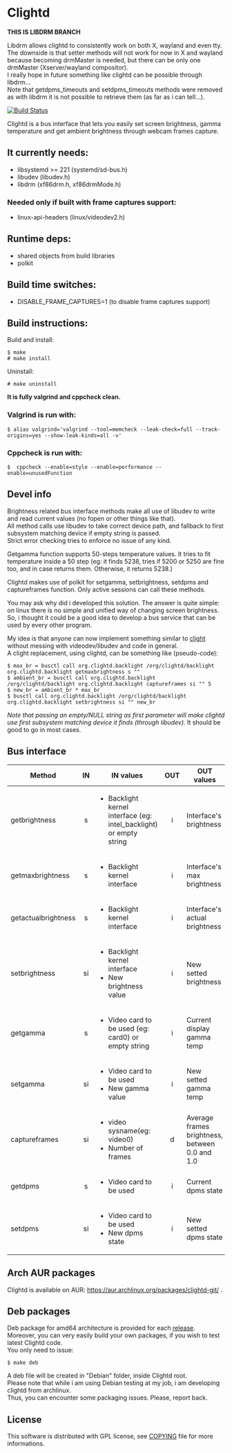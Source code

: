 # Clightd

**THIS IS LIBDRM BRANCH**

Libdrm allows clightd to consistently work on both X, wayland and even tty.  
The downside is that setter methods will not work for now in X and wayland because becoming drmMaster is needed, but there can be only one drmMaster (Xserver/wayland compositor).  
I really hope in future something like clightd can be possible through libdrm...  
Note that getdpms_timeouts and setdpms_timeouts methods were removed as with libdrm it is not possible to retrieve them (as far as i can tell...).  

[![Build Status](https://travis-ci.org/FedeDP/Clightd.svg?branch=master)](https://travis-ci.org/FedeDP/Clightd)

Clightd is a bus interface that lets you easily set screen brightness, gamma temperature and get ambient brightness through webcam frames capture.

## It currently needs:
* libsystemd >= 221 (systemd/sd-bus.h)
* libudev (libudev.h)
* libdrm (xf86drm.h, xf86drmMode.h)

### Needed only if built with frame captures support:
* linux-api-headers (linux/videodev2.h)

## Runtime deps:
* shared objects from build libraries
* polkit

## Build time switches:
* DISABLE_FRAME_CAPTURES=1 (to disable frame captures support)

## Build instructions:
Build and install:

    $ make
    # make install

Uninstall:

    # make uninstall

**It is fully valgrind and cppcheck clean.**  

### Valgrind is run with:

    $ alias valgrind='valgrind --tool=memcheck --leak-check=full --track-origins=yes --show-leak-kinds=all -v'

### Cppcheck is run with:

    $  cppcheck --enable=style --enable=performance --enable=unusedFunction

## Devel info
Brightness related bus interface methods make all use of libudev to write and read current values (no fopen or other things like that).  
All method calls use libudev to take correct device path, and fallback to first subsystem matching device if empty string is passed.  
Strict error checking tries to enforce no issue of any kind.  

Getgamma function supports 50-steps temperature values. It tries to fit temperature inside a 50 step (eg: it finds 5238, tries if 5200 or 5250 are fine too, and in case returns them. Otherwise, it returns 5238.)  

Clightd makes use of polkit for setgamma, setbrightness, setdpms and captureframes function. Only active sessions can call these methods.  

You may ask why did i developed this solution. The answer is quite simple: on linux there is no simple and unified way of changing screen brightness.  
So, i thought it could be a good idea to develop a bus service that can be used by every other program.  

My idea is that anyone can now implement something similar to [clight](https://github.com/FedeDP/Clight) without messing with videodev/libudev and code in general.  
A clight replacement, using clightd, can be something like (pseudo-code):

    $ max_br = busctl call org.clightd.backlight /org/clightd/backlight org.clightd.backlight getmaxbrightness s ""
    $ ambient_br = busctl call org.clightd.backlight /org/clightd/backlight org.clightd.backlight captureframes si "" 5
    $ new_br = ambient_br * max_br
    $ busctl call org.clightd.backlight /org/clightd/backlight org.clightd.backlight setbrightness si "" new_br

*Note that passing an empty/NULL string as first parameter will make clightd use first subsystem matching device it finds (through libudev).* It should be good to go in most cases.

## Bus interface
| Method | IN | IN values | OUT | OUT values | Polkit restricted |
|-|:-:|-|:-:|-|:-:|
| getbrightness | s | <ul><li>Backlight kernel interface (eg: intel_backlight) or empty string</li></ul> | i | Interface's brightness | |
| getmaxbrightness | s | <ul><li>Backlight kernel interface</li></ul> | i | Interface's max brightness | |
| getactualbrightness | s | <ul><li>Backlight kernel interface</li></ul> | i | Interface's actual brightness | |
| setbrightness | si | <ul><li>Backlight kernel interface</li><li>New brightness value</li></ul>| i | New setted brightness |✔|
| getgamma | s | <ul><li>Video card to be used (eg: card0) or empty string</li></ul> | i | Current display gamma temp | |
| setgamma | si | <ul><li>Video card to be used</li><li>New gamma value</li></ul> | i | New setted gamma temp |✔|
| captureframes | si | <ul><li>video sysname(eg: video0)</li><li>Number of frames</li></ul> | d | Average frames brightness, between 0.0 and 1.0 | ✔ |
| getdpms | s | <ul><li>Video card to be used</li></ul> | i | Current dpms state | |
| setdpms | si | <ul><li>Video card to be used</li><li>New dpms state</li></ul> | i | New setted dpms state | ✔ |

## Arch AUR packages
Clightd is available on AUR: https://aur.archlinux.org/packages/clightd-git/ .

## Deb packages
Deb package for amd64 architecture is provided for each [release](https://github.com/FedeDP/Clightd/releases).  
Moreover, you can very easily build your own packages, if you wish to test latest Clightd code.  
You only need to issue:

    $ make deb

A deb file will be created in "Debian" folder, inside Clightd root.  
Please note that while i am using Debian testing at my job, i am developing clightd from archlinux.  
Thus, you can encounter some packaging issues. Please, report back.  

## License
This software is distributed with GPL license, see [COPYING](https://github.com/FedeDP/Clightd/blob/master/COPYING) file for more informations.
